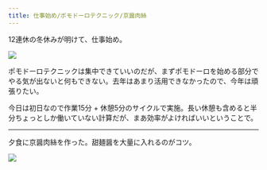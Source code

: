 ```yaml
---
title: 仕事始め/ポモドーロテクニック/京醤肉絲
---
```


12連休の冬休みが明けて、仕事始め。

![](https://photos.old.apkas.net/medium/202401/20240109-111631.webp)

ポモドーロテクニックは集中できていいのだが、まずポモドーロを始める部分でやる気が出ないと何もできない。去年はあまり活用できなかったので、今年は頑張りたい。

今日は初日なので作業15分 + 休憩5分のサイクルで実施。長い休憩も含めると半分ちょっとしか働いていない計算だが、まあ効率がよければいいということで。

---

夕食に京醤肉絲を作った。甜麺醤を大量に入れるのがコツ。

![](https://photos.old.apkas.net/medium/202401/20240109-190213.webp)
